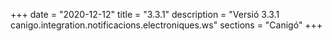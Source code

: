 +++
date        = "2020-12-12"
title       = "3.3.1"
description = "Versió 3.3.1 canigo.integration.notificacions.electroniques.ws"
sections    = "Canigó"
+++